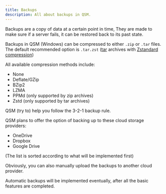 ```yaml
---
title: Backups
description: All about backups in QSM.
---
```


Backups are a copy of data at a certain point in time,
They are made to make sure if a server fails, it can be
restored back to its past state.

Backups in QSM (Windows) can be compressed to either
`.zip` or `.tar` files. The default recommended option is
`.tar.zst` ([tar](https://en.wikipedia.org/wiki/Tar_(computing)) archives with [Zstandard
compression](https://en.wikipedia.org/wiki/Zstd))

All available compression methods include:
- None
- Deflate/GZip
- BZip2
- LZMA
- PPMd (only supported by zip archives)
- Zstd (only supported by tar archives)

QSM (try to) help you follow the 3-2-1 backup rule.

QSM plans to offer the option of backing up to these cloud
storage providers:

- OneDrive
- Dropbox
- Google Drive

(The list is sorted according to what will be implemented
first)

Obviously, you can also manually upload the backups to another
cloud provider.

Automatic backups will be implemented eventually, after all
the basic features are completed.
